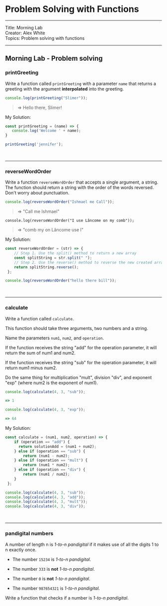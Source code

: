 # Problem Solving with Functions

<hr>
Title: Morning Lab<br>
Creator: Alex White<br>
Topics: Problem solving with functions<br>
<hr>

## Morning Lab - Problem solving

### printGreeting

Write a function called `printGreeting` with a parameter `name` that returns a greeting with the argument **interpolated** into the greeting.

```javascript
console.log(printGreeting("Slimer"));
```
> => Hello there, Slimer!

My Solution:

```javascript
const printGreeting = (name) => {
   console.log('Welcome ' + name);
}

printGreeting('jennifer');
``` 
<br>
<hr>

### reverseWordOrder

Write a function `reverseWordOrder` that accepts a single argument, a string. The function should return a string with the order of the words reversed. Don't worry about punctuation.

```javascript
console.log(reverseWordOrder("Ishmael me Call"));
```

> => "Call me Ishmael"


```
console.log(reverseWordOrder("I use Lâncome on my comb"));
```

> => "comb my on Lâncome use I"

My Solution:

```javascript
const reverseWordOrder = (str) => {
    // Step 1. Use the split() method to return a new array
    const splitString = str.split(" ");
    // Step 2. Use the reverse() method to reverse the new created array, and return
    return splitString.reverse();
 };

console.log(reverseWordOrder("hello there bill"));
``` 
<br>
<hr>

### calculate

Write a function called `calculate`.

This function should take three arguments, two numbers and a string.

Name the parameters `num1`, `num2`, and `operation`.

If the function receives the string "add" for the operation parameter, it will return the sum of num1 and num2.

If the function receives the string "sub" for the operation parameter, it will return num1 minus num2.

Do the same thing for multiplication "mult", division "div", and exponent "exp" (where num2 is the exponent of num1).

```javascript
console.log(calculate(4, 3, "sub"));

=> 1
```

```javascript
console.log(calculate(4, 3, "exp"));

=> 64
```
My Solution: 

```javascript
const calculate = (num1, num2, operation) => {
    if (operation == "add") {
      return solutionAdd = (num1 + num2);
    } else if (operation == "sub") {
        return (num1 - num2);
    } else if (operation == "mult") {
        return (num1 * num2);
    } else if (operation == "div") {
        return (num1 / num2);
    }
 };

console.log(calculate(4, 3, "sub"));
console.log(calculate(4, 3, "add"));
console.log(calculate(4, 3, "mult"));
console.log(calculate(4, 3, "div"));
```
<br>
<hr>

### pandigital numbers

A number of length n is _1-to-n pandigital_ if it makes use of all the digits 1 to n exactly once.

- The number `15234` is _1-to-n pandigital_.

- The number `333` is **not** _1-to-n pandigital_.

- The number `0` is **not** _1-to-n pandigital_.

- The number `987654321` is _1-to-n pandigital_.


Write a function that checks if a number is _1-to-n pandigital_.
